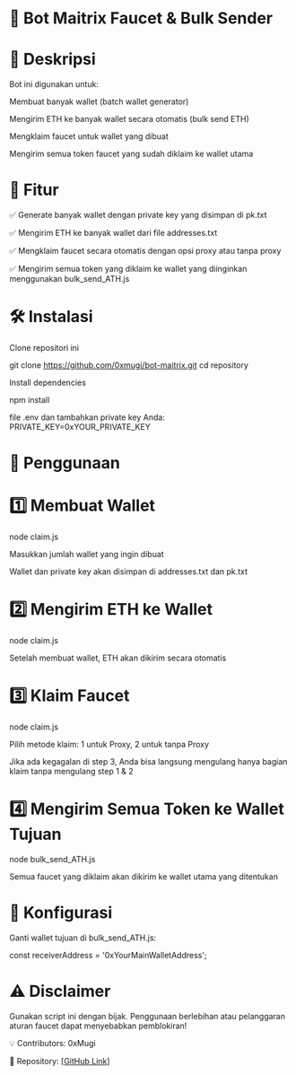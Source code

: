 # 🚀 Bot Maitrix Faucet & Bulk Sender

# 📌 Deskripsi

Bot ini digunakan untuk:

Membuat banyak wallet (batch wallet generator)

Mengirim ETH ke banyak wallet secara otomatis (bulk send ETH)

Mengklaim faucet untuk wallet yang dibuat

Mengirim semua token faucet yang sudah diklaim ke wallet utama

# 📂 Fitur

✅ Generate banyak wallet dengan private key yang disimpan di pk.txt

✅ Mengirim ETH ke banyak wallet dari file addresses.txt

✅ Mengklaim faucet secara otomatis dengan opsi proxy atau tanpa proxy

✅ Mengirim semua token yang diklaim ke wallet yang diinginkan menggunakan bulk_send_ATH.js

# 🛠️ Instalasi

Clone repositori ini

git clone https://github.com/0xmugi/bot-maitrix.git
cd repository

Install dependencies

npm install

file .env dan tambahkan private key Anda: PRIVATE_KEY=0xYOUR_PRIVATE_KEY


# 🚀 Penggunaan

# 1️⃣ Membuat Wallet

node claim.js

Masukkan jumlah wallet yang ingin dibuat

Wallet dan private key akan disimpan di addresses.txt dan pk.txt

# 2️⃣ Mengirim ETH ke Wallet

node claim.js

Setelah membuat wallet, ETH akan dikirim secara otomatis

# 3️⃣ Klaim Faucet

node claim.js

Pilih metode klaim: 1 untuk Proxy, 2 untuk tanpa Proxy

Jika ada kegagalan di step 3, Anda bisa langsung mengulang hanya bagian klaim tanpa mengulang step 1 & 2

# 4️⃣ Mengirim Semua Token ke Wallet Tujuan

node bulk_send_ATH.js

Semua faucet yang diklaim akan dikirim ke wallet utama yang ditentukan

# 📝 Konfigurasi

Ganti wallet tujuan di bulk_send_ATH.js:

const receiverAddress = '0xYourMainWalletAddress';


# ⚠️ Disclaimer

Gunakan script ini dengan bijak. Penggunaan berlebihan atau pelanggaran aturan faucet dapat menyebabkan pemblokiran!

💡 Contributors: 0xMugi

📌 Repository: [[GitHub Link](https://github.com/0xmugi/)]

